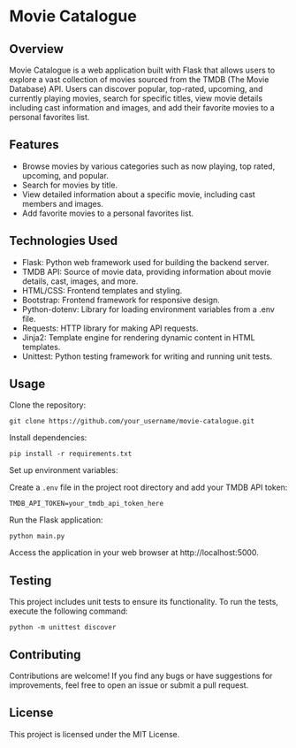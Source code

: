 
# Movie Catalogue
## Overview
Movie Catalogue is a web application built with Flask that allows users to explore a vast collection of movies sourced from the TMDB (The Movie Database) API. Users can discover popular, top-rated, upcoming, and currently playing movies, search for specific titles, view movie details including cast information and images, and add their favorite movies to a personal favorites list.

## Features
- Browse movies by various categories such as now playing, top rated, upcoming, and popular.
- Search for movies by title.
- View detailed information about a specific movie, including cast members and images.
- Add favorite movies to a personal favorites list.
## Technologies Used
- Flask: Python web framework used for building the backend server.
- TMDB API: Source of movie data, providing information about movie details, cast, images, and more.
- HTML/CSS: Frontend templates and styling.
- Bootstrap: Frontend framework for responsive design.
- Python-dotenv: Library for loading environment variables from a .env file.
- Requests: HTTP library for making API requests.
- Jinja2: Template engine for rendering dynamic content in HTML templates.
- Unittest: Python testing framework for writing and running unit tests.
## Usage
Clone the repository:

```
git clone https://github.com/your_username/movie-catalogue.git
```
Install dependencies:

```
pip install -r requirements.txt
```
Set up environment variables:

Create a `.env` file in the project root directory and add your TMDB API token:

```
TMDB_API_TOKEN=your_tmdb_api_token_here
```
Run the Flask application:

```
python main.py
```
Access the application in your web browser at http://localhost:5000.

## Testing
This project includes unit tests to ensure its functionality. To run the tests, execute the following command:

```
python -m unittest discover
```

## Contributing
Contributions are welcome! If you find any bugs or have suggestions for improvements, feel free to open an issue or submit a pull request.

## License
This project is licensed under the MIT License.

